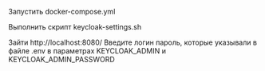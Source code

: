 Запустить docker-compose.yml

Выполнить скрипт keycloak-settings.sh

Зайти http://localhost:8080/
Введите логин пароль, которые указывали в файле .env в параметрах KEYCLOAK_ADMIN и KEYCLOAK_ADMIN_PASSWORD